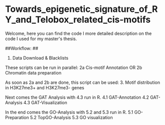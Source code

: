# Towards_epigenetic_signature_of_RY_and_Telobox_related_cis-motifs #

Welcome,
here you can find the code I more detailed description on the code I used for my master's thesis.


##Workflow: ##

1. Data Download & Blacklists

These scripts can be run in parallel:
2a Cis-motif Annotation   OR
2b Chromatin data preparation

As soon as 2a and 2b are done, this script can be used:
3. Motif distribution in H3K27me3+ and H3K27me3- genes 

Next comes the GAT Analysis with 4.3 run in R.
4.1 GAT-Annotation
4.2 GAT-Analysis 
4.3 GAT-Visualization

In the end comes the GO-Analysis with 5.2 and 5.3 run in R.
5.1 GO-Preparation
5.2 TopGO-Analysis
5.3 GO visualization
